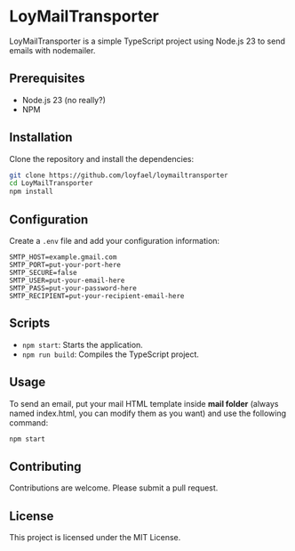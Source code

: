 # LoyMailTransporter

LoyMailTransporter is a simple TypeScript project using Node.js 23 to send emails with nodemailer.

## Prerequisites
- Node.js 23 (no really?)
- NPM

## Installation

Clone the repository and install the dependencies:

```bash
git clone https://github.com/loyfael/loymailtransporter
cd LoyMailTransporter
npm install
```

## Configuration

Create a `.env` file and add your configuration information:

```env
SMTP_HOST=example.gmail.com
SMTP_PORT=put-your-port-here
SMTP_SECURE=false
SMTP_USER=put-your-email-here
SMTP_PASS=put-your-password-here
SMTP_RECIPIENT=put-your-recipient-email-here
```

## Scripts

- `npm start`: Starts the application.
- `npm run build`: Compiles the TypeScript project.

## Usage

To send an email, put your mail HTML template inside **mail folder** (always named index.html, you can modify them as you want) and use the following command:

```bash
npm start
```

## Contributing

Contributions are welcome. Please submit a pull request.

## License

This project is licensed under the MIT License.